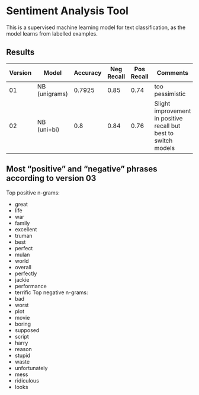 # Sentiment Analysis Tool
This is a supervised machine learning model for text classification, as the model learns from labelled examples.

## Results 
| Version | Model           | Accuracy | Neg Recall | Pos Recall | Comments   |
|---------|-----------------|----------|------------|------------|------------|
| 01      | NB (unigrams)   | 0.7925   | 0.85       | 0.74       | too pessimistic
| 02      | NB (uni+bi)     | 0.8      | 0.84       | 0.76       | Slight improvement in positive recall but best to switch models

## Most “positive” and “negative” phrases according to version 03
Top positive n-grams:
- great
- life
- war
- family
- excellent
- truman
- best
- perfect
- mulan
- world
- overall
- perfectly
- jackie
- performance
- terrific
Top negative n-grams:
- bad
- worst
- plot
- movie
- boring
- supposed
- script
- harry
- reason
- stupid
- waste
- unfortunately
- mess
- ridiculous
- looks
